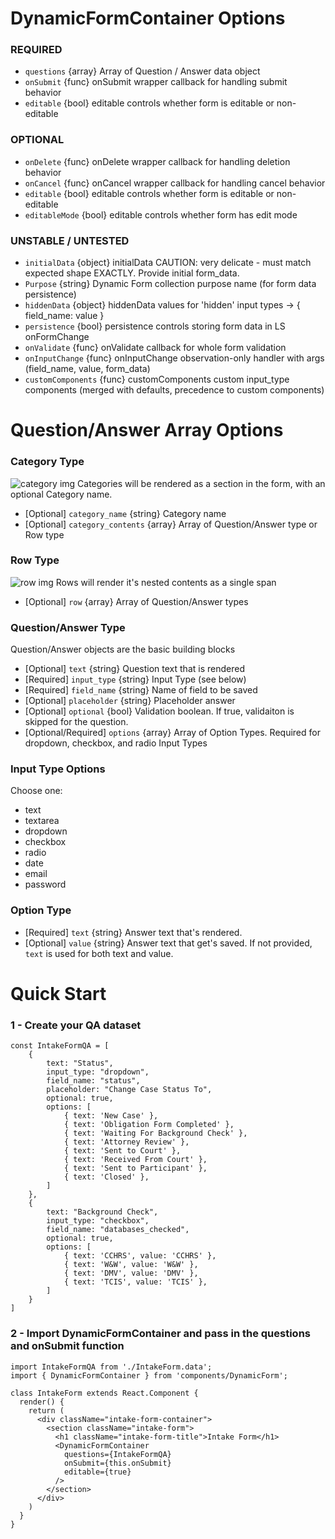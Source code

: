 # DynamicFormContainer Options
### REQUIRED
 * `questions` {array} Array of Question / Answer data object
 * `onSubmit` {func} onSubmit wrapper callback for handling submit behavior
 * `editable` {bool} editable controls whether form is editable or non-editable

### OPTIONAL
 * `onDelete` {func} onDelete wrapper callback for handling deletion behavior
 * `onCancel` {func} onCancel wrapper callback for handling cancel behavior
 * `editable` {bool} editable controls whether form is editable or non-editable
 * `editableMode` {bool} editable controls whether form has edit mode

###  UNSTABLE / UNTESTED
 * `initialData` {object} initialData CAUTION: very delicate - must match expected shape EXACTLY. Provide initial form_data.
 * `Purpose` {string} Dynamic Form collection purpose name (for form data persistence)
 * `hiddenData` {object} hiddenData values for 'hidden' input types -> { field_name: value }
 * `persistence` {bool} persistence controls storing form data in LS onFormChange
 * `onValidate` {func} onValidate callback for whole form validation
 * `onInputChange` {func} onInputChange observation-only handler with args (field_name, value, form_data)
 * `customComponents` {func} customComponents custom input_type components (merged with defaults, precedence to custom components)

# Question/Answer Array Options
### Category Type
![category img](https://i.ibb.co/6ZHptsD/Screen-Shot-2019-06-10-at-5-06-06-PM.png)
Categories will be rendered as a section in the form, with an optional Category name.
 * [Optional] `category_name` {string} Category name
 * [Optional] `category_contents` {array} Array of Question/Answer type or Row type

### Row Type
![row img](https://i.ibb.co/H7D2RYj/Screen-Shot-2019-06-10-at-5-04-59-PM.png)
Rows will render it's nested contents as a single span
* [Optional] `row` {array} Array of Question/Answer types

### Question/Answer Type
Question/Answer objects are the basic building blocks
 * [Optional] `text` {string} Question text that is rendered
 * [Required] `input_type` {string} Input Type (see below)
 * [Required] `field_name` {string} Name of field to be saved
 * [Optional] `placeholder` {string} Placeholder answer
 * [Optional] `optional` {bool} Validation boolean. If true, validaiton is skipped for the question. 
 * [Optional/Required] `options` {array} Array of Option Types. Required for dropdown, checkbox, and radio Input Types

### Input Type Options
Choose one: 
- text
- textarea
- dropdown
- checkbox
- radio
- date
- email
- password

### Option Type
 * [Required] `text` {string} Answer text that's rendered.
 * [Optional] `value` {string} Answer text that get's saved. If not provided, `text` is used for both text and value. 



# Quick Start
### 1 - Create your QA dataset
```
const IntakeFormQA = [
    {
        text: "Status",
        input_type: "dropdown",
        field_name: "status",
        placeholder: "Change Case Status To",
        optional: true,
        options: [
            { text: 'New Case' },
            { text: 'Obligation Form Completed' },
            { text: 'Waiting For Background Check' },
            { text: 'Attorney Review' },
            { text: 'Sent to Court' },
            { text: 'Received From Court' },
            { text: 'Sent to Participant' },
            { text: 'Closed' },
        ]
    },
    {
        text: "Background Check",
        input_type: "checkbox",
        field_name: "databases_checked",
        optional: true,
        options: [
            { text: 'CCHRS', value: 'CCHRS' },
            { text: 'W&W', value: 'W&W' },
            { text: 'DMV', value: 'DMV' },
            { text: 'TCIS', value: 'TCIS' },
        ]
    }
]
```

### 2 - Import DynamicFormContainer and pass in the questions and onSubmit function
```
import IntakeFormQA from './IntakeForm.data';
import { DynamicFormContainer } from 'components/DynamicForm';

class IntakeForm extends React.Component {
  render() {
    return (
      <div className="intake-form-container">
        <section className="intake-form">
          <h1 className="intake-form-title">Intake Form</h1>
          <DynamicFormContainer 
            questions={IntakeFormQA}
            onSubmit={this.onSubmit}
            editable={true}
          />
        </section>
      </div>
    )
  }
}
```